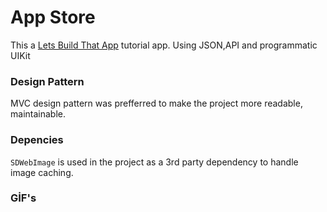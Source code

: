 #  App Store
This a [Lets Build That App](https://www.letsbuildthatapp.com) tutorial app. Using JSON,API and programmatic UIKit

### Design Pattern
MVC design pattern was prefferred to make the project more readable, maintainable.

### Depencies
`SDWebImage` is used in the project as a 3rd party dependency to handle image caching.

### GİF's

